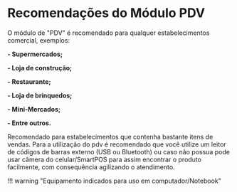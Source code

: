 # **Recomendações do Módulo PDV**

O módulo de "PDV" é recomendado para qualquer estabelecimentos comercial, exemplos:

**- Supermercados;**

**- Loja de construção;**

**- Restaurante;**

**- Loja de brinquedos;**

**- Mini-Mercados;**

**- Entre outros.**

Recomendado para estabelecimentos que contenha bastante itens de vendas. Para a utilização do pdv
é recomendado que você utilize um leitor de códigos de barras externo (USB ou Bluetooth) ou caso não possua pode usar câmera do celular/SmartPOS para assim encontrar o produto facilmente, com consequência agilizando o atendimento.


!!! warning "Equipamento indicados para uso em computador/Notebook"
        







